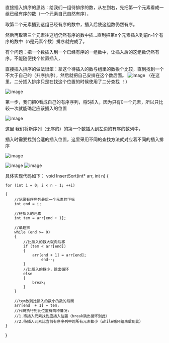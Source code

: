 直接插入排序的思路：给我们一组待排序的数，从左到右，先把第一个元素看成一组已经有序的数（一个元素自己自然有序），

取第二个元素插到这组已经有序的数中，插入后使这组数仍然有序。

然后再取第三个元素往这组仍然有序的数中插…直到把第n个元素插入到前n-1个有序的数中（n是元素个数）排序就完成了。

有个问题：把一个数插入到一个已经有序的一组数中，让插入后的这组数仍然有序。不能随便找个位置插入，

直接插入排序的做法很笨：拿这个待插入的数与组里的数挨个比较，直到找到一个不大于自己的（升序排序），然后就把自己安排在这个数后面。
![image](https://img-blog.csdnimg.cn/20210223174254141.gif#pic_center)
（在这里，二分插入排序只是在找这个位置的时候使用了二分查找 ！）

![image](https://img-blog.csdnimg.cn/c528392d03f34a46b0a780a0b6182cde.png#pic_center)

第一步，我们把0看成自己的有序序列，将5插入，因为只有0一个元素，所以只比较一次就能确定应该插入的位置

![image](https://img-blog.csdnimg.cn/3306cb56899b41dcb0d83aeae89cf375.png#pic_center)

这里 我们将新序列（无序的）的第一个数插入到左边的有序的数列中，

插入时需要找到合适的插入位置，这里采用不同的查找方法就对应着不同的插入排序

![image](https://img-blog.csdnimg.cn/c903dd36f7a74233a80a7d802cc54cb3.png#pic_center)

![image](https://img-blog.csdnimg.cn/737d6be1cfa8423485e1afb9d9bcd0e1.png#pic_center)
![image](https://img-blog.csdnimg.cn/25bcc0e1715548358bb58884205b24e5.png#pic_center)

具体实现代码如下：
void InsertSort(int* arr, int n)
{ 

	for (int i = 0; i < n - 1; ++i)
	
	{
		//记录有序序列最后一个元素的下标
		int end = i;
		
		//待插入的元素
		int tem = arr[end + 1];
		
		//单趟排
		while (end >= 0)
		{
			//比插入的数大就向后移
			if (tem < arr[end])
			{
				arr[end + 1] = arr[end];
		        	end--;	
			}
			//比插入的数小，跳出循环
			else
			{
				break;
			}
		}
		
		//tem放到比插入的数小的数的后面
		arr[end  + 1] = tem;
		//代码执行到此位置有两种情况:
		//1.待插入元素找到应插入位置（break跳出循环到此）
		//2.待插入元素比当前有序序列中的所有元素都小（while循环结束后到此）
	}
}


